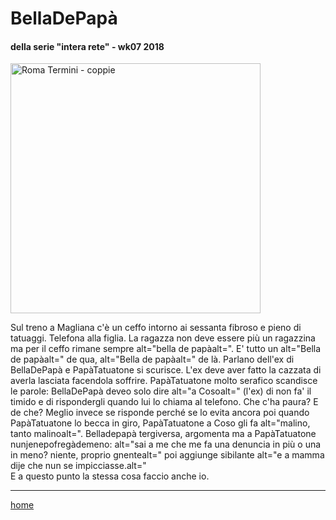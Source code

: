# BellaDePapà  

#### della serie "intera rete"  - wk07 2018  
<img src="https://drive.google.com/uc?id=1lphCkpR-NA7uyJvQu-KvJF941xLH0kJ2" alt="Roma Termini - coppie" width="400">  
<!-- /interarete046.png  --->  

Sul treno a Magliana c'è un ceffo intorno ai sessanta fibroso e pieno di tatuaggi. Telefona alla figlia. La ragazza non deve essere più un ragazzina ma per il ceffo rimane sempre alt="bella de papàalt=".  E' tutto un alt="Bella de papàalt=" de qua, alt="Bella de papàalt=" de là.
Parlano dell'ex di BellaDePapà e PapàTatuatone si scurisce. L'ex deve aver fatto la cazzata di averla lasciata facendola soffrire. PapàTatuatone molto serafico scandisce le parole: BellaDePapà deveo solo dire alt="a Cosoalt=" (l'ex) di non fa' il timido e di rispondergli quando lui lo chiama al telefono. Che c'ha paura? E de che? Meglio invece se risponde perché se lo evita ancora poi quando PapàTatuatone lo becca in giro, PapàTatuatone a Coso gli fa alt="malino, tanto malinoalt=".
Belladepapà tergiversa, argomenta ma a PapàTatuatone nunjenepofregàdemeno: alt="sai a me che me fa una denuncia in più o una in meno? niente, proprio gnentealt=" poi aggiunge sibilante alt="e a mamma dije che nun se impicciasse.alt="   
E a questo punto la stessa cosa faccio anche io.  

---  
[home](/interarete.md)